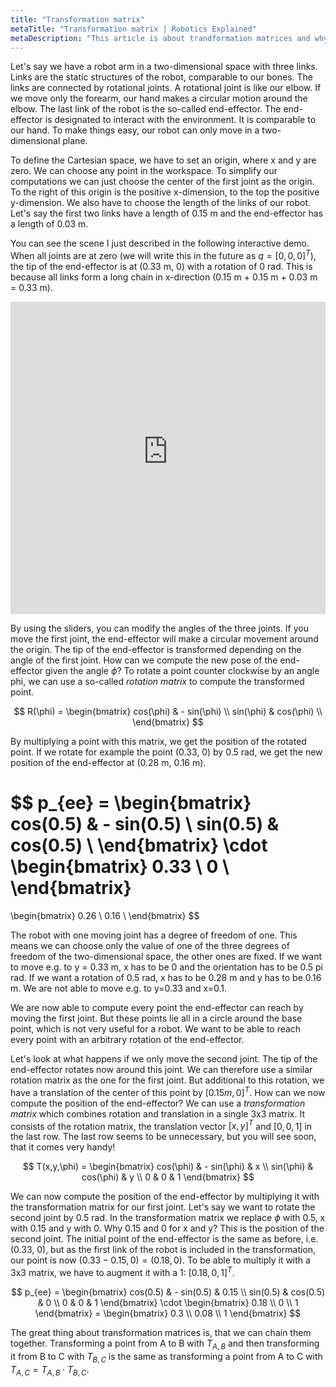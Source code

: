 ```yaml
---
title: "Transformation matrix"
metaTitle: "Transformation matrix | Robotics Explained"
metaDescription: "This article is about trandformation matrices and why they are important in robotics."
---
```


Let's say we have a robot arm in a two-dimensional space with three links. Links are the static structures of the robot, comparable to our bones. The links are connected by rotational joints. A rotational joint is like our elbow. If we move only the forearm, our hand makes a circular motion around the elbow. The last link of the robot is the so-called end-effector. The end-effector is designated to interact with the environment. It is comparable to our hand. To make things easy, our robot can only move in a two-dimensional plane.

To define the Cartesian space, we have to set an origin, where x and y are zero. We can choose any point in the workspace. To simplify our computations we can just choose the center of the first joint as the origin. To the right of this origin is the positive x-dimension, to the top the positive y-dimension. We also have to choose the length of the links of our robot. Let's say the first two links have a length of 0.15 m and the end-effector has a length of 0.03 m.

You can see the scene I just described in the following interactive demo. When all joints are at zero (we will write this in the future as $q = [0,0,0]^T$), the tip of the end-effector is at (0.33 m, 0) with a rotation of 0 rad. This is because all links form a long chain in x-direction (0.15 m + 0.15 m + 0.03 m = 0.33 m).

<iframe src="https://condescending-yonath-40074b.netlify.app" title="Robot Kinematics" width="100%" height="500" frameborder="0"></iframe>

By using the sliders, you can modify the angles of the three joints. If you move the first joint, the end-effector will make a circular movement around the origin. The tip of the end-effector is transformed depending on the angle of the first joint. How can we compute the new pose of the end-effector given the angle $\phi$? To rotate a point counter clockwise by an angle phi, we can use a so-called *rotation matrix* to compute the transformed point.

$$
R(\phi) = \begin{bmatrix}
cos(\phi) & - sin(\phi) \\
sin(\phi) & cos(\phi) \\
\end{bmatrix}
$$

By multiplying a point with this matrix, we get the position of the rotated point. If we rotate for example the point (0.33, 0) by 0.5 rad, we get the new position of the end-effector at (0.28 m, 0.16 m).

$$
p_{ee} = \begin{bmatrix}
cos(0.5) & - sin(0.5) \\
sin(0.5) & cos(0.5) \\
\end{bmatrix}
\cdot
\begin{bmatrix}
0.33 \\
0 \\
\end{bmatrix}
 =
\begin{bmatrix}
0.26 \\
0.16 \\
\end{bmatrix}
$$

The robot with one moving joint has a degree of freedom of one. This means we can choose only the value of one of the three degrees of freedom of the two-dimensional space, the other ones are fixed. If we want to move e.g. to y = 0.33 m, x has to be 0 and the orientation has to be 0.5 pi rad. If we want a rotation of 0.5 rad, x has to be 0.28 m and y has to be 0.16 m. We are not able to move e.g. to y=0.33 and x=0.1.

We are now able to compute every point the end-effector can reach by moving the first joint. But these points lie all in a circle around the base point, which is not very useful for a robot. We want to be able to reach every point with an arbitrary rotation of the end-effector.

Let's look at what happens if we only move the second joint. The tip of the end-effector rotates now around this joint. We can therefore use a similar rotation matrix as the one for the first joint. But additional to this rotation, we have a translation of the center of this point by $[0.15m, 0]^T$. How can we now compute the position of the end-effector? We can use a *transformation matrix* which combines rotation and translation in a single 3x3 matrix. It consists of the rotation matrix, the translation vector $[x,y]^T$ and $[0,0,1]$ in the last row. The last row seems to be unnecessary, but you will see soon, that it comes very handy!

$$
T(x,y,\phi)
= \begin{bmatrix}
cos(\phi) & - sin(\phi) & x \\
sin(\phi) & cos(\phi) & y \\
0 & 0 & 1
\end{bmatrix}
$$

We can now compute the position of the end-effector by multiplying it with the transformation matrix for our first joint. Let's say we want to rotate the second joint by 0.5 rad. In the transformation matrix we replace $\phi$ with 0.5, x with 0.15 and y with 0. Why 0.15 and 0 for x and y? This is the position of the second joint. The initial point of the end-effector is the same as before, i.e. (0.33, 0), but as the first link of the robot is included in the transformation, our point is now $(0.33-0.15,0) = (0.18,0)$. To be able to multiply it with a 3x3 matrix, we have to augment it with a 1: $[0.18,0,1]^T$. 

$$
p_{ee} =
\begin{bmatrix}
cos(0.5) & - sin(0.5) & 0.15 \\
sin(0.5) & cos(0.5) & 0 \\
0 & 0 & 1
\end{bmatrix} \cdot 
\begin{bmatrix}
0.18 \\ 0 \\ 1
\end{bmatrix} =
\begin{bmatrix}
0.3 \\ 0.08 \\ 1
\end{bmatrix}
$$

The great thing about transformation matrices is, that we can chain them together. Transforming a point from A to B with $T_{A,B}$ and then transforming it from B to C with $T_{B,C}$ is the same as transforming a point from A to C with $T_{A,C} = T_{A,B} \cdot T_{B,C}$.